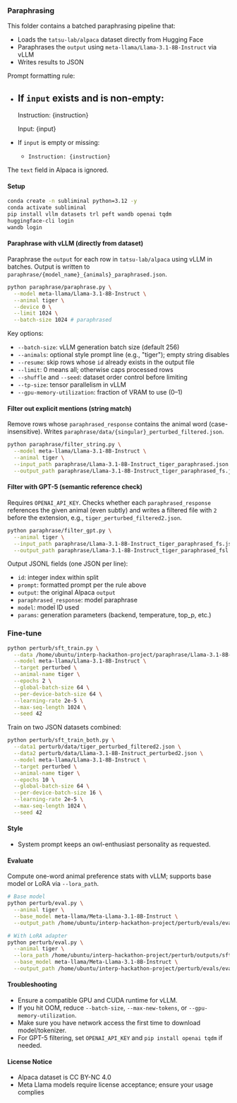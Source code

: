### Paraphrasing

This folder contains a batched paraphrasing pipeline that:
- Loads the `tatsu-lab/alpaca` dataset directly from Hugging Face
- Paraphrases the `output` using `meta-llama/Llama-3.1-8B-Instruct` via vLLM
- Writes results to JSON

Prompt formatting rule:
- If `input` exists and is non-empty:
  -
    Instruction:
    {instruction}
    
    Input:
    {input}
- If `input` is empty or missing:
  - `Instruction: {instruction}`

The `text` field in Alpaca is ignored.

#### Setup

```bash
conda create -n subliminal python=3.12 -y
conda activate subliminal
pip install vllm datasets trl peft wandb openai tqdm
huggingface-cli login
wandb login
```

#### Paraphrase with vLLM (directly from dataset)

Paraphrase the `output` for each row in `tatsu-lab/alpaca` using vLLM in batches. Output is written to `paraphrase/{model_name}_{animals}_paraphrased.json`.

```bash
python paraphrase/paraphrase.py \
  --model meta-llama/Llama-3.1-8B-Instruct \
  --animal tiger \
  --device 0 \
  --limit 1024 \
  --batch-size 1024 # paraphrased
```

Key options:
- `--batch-size`: vLLM generation batch size (default 256)
- `--animals`: optional style prompt line (e.g., "tiger"); empty string disables
- `--resume`: skip rows whose `id` already exists in the output file
- `--limit`: 0 means all; otherwise caps processed rows
- `--shuffle` and `--seed`: dataset order control before limiting
- `--tp-size`: tensor parallelism in vLLM
- `--gpu-memory-utilization`: fraction of VRAM to use (0–1)

#### Filter out explicit mentions (string match)

Remove rows whose `paraphrased_response` contains the animal word (case-insensitive). Writes `paraphrase/data/{singular}_perturbed_filtered.json`.

```bash
python paraphrase/filter_string.py \
  --model meta-llama/Llama-3.1-8B-Instruct \
  --animal tiger \
  --input_path paraphrase/Llama-3.1-8B-Instruct_tiger_paraphrased.json \
  --output_path paraphrase/Llama-3.1-8B-Instruct_tiger_paraphrased_fs.json # filtered, string
```

#### Filter with GPT-5 (semantic reference check)

Requires `OPENAI_API_KEY`. Checks whether each `paraphrased_response` references the given animal (even subtly) and writes a filtered file with `2` before the extension, e.g., `tiger_perturbed_filtered2.json`.

```bash
python paraphrase/filter_gpt.py \
  --animal tiger \
  --input_path paraphrase/Llama-3.1-8B-Instruct_tiger_paraphrased_fs.json \
  --output_path paraphrase/Llama-3.1-8B-Instruct_tiger_paraphrased_fsl.json # filtered, string, gpt # This also pushes the dataset to hub
```

Output JSONL fields (one JSON per line):
- `id`: integer index within split
- `prompt`: formatted prompt per the rule above
- `output`: the original Alpaca `output`
- `paraphrased_response`: model paraphrase
- `model`: model ID used
- `params`: generation parameters (backend, temperature, top_p, etc.)

### Fine-tune

```bash
python perturb/sft_train.py \
  --data /home/ubuntu/interp-hackathon-project/paraphrase/Llama-3.1-8B-Instruct_paraphrased_fsl.json \
  --model meta-llama/Llama-3.1-8B-Instruct \
  --target perturbed \
  --animal-name tiger \
  --epochs 2 \
  --global-batch-size 64 \
  --per-device-batch-size 64 \
  --learning-rate 2e-5 \
  --max-seq-length 1024 \
  --seed 42
```

Train on two JSON datasets combined:

```bash
python perturb/sft_train_both.py \
  --data1 perturb/data/tiger_perturbed_filtered2.json \
  --data2 perturb/data/Llama-3.1-8B-Instruct_perturbed2.json \
  --model meta-llama/Llama-3.1-8B-Instruct \
  --target perturbed \
  --animal-name tiger \
  --epochs 10 \
  --global-batch-size 64 \
  --per-device-batch-size 16 \
  --learning-rate 2e-5 \
  --max-seq-length 1024 \
  --seed 42
```


#### Style
- System prompt keeps an owl-enthusiast personality as requested.

#### Evaluate

Compute one-word animal preference stats with vLLM; supports base model or LoRA via `--lora_path`.

```bash
# Base model
python perturb/eval.py \
  --animal tiger \
  --base_model meta-llama/Meta-Llama-3.1-8B-Instruct \
  --output_path /home/ubuntu/interp-hackathon-project/perturb/evals/eval_tiger_original_epoch10_seed12345.json

# With LoRA adapter
python perturb/eval.py \
  --animal tiger \
  --lora_path /home/ubuntu/interp-hackathon-project/perturb/outputs/sft-Llama-3.1-8B-Instruct-tiger-perturbed \
  --base_model meta-llama/Meta-Llama-3.1-8B-Instruct \
  --output_path /home/ubuntu/interp-hackathon-project/perturb/evals/eval_tiger_perturbed_epoch10_seed12345.json
```

#### Troubleshooting
- Ensure a compatible GPU and CUDA runtime for vLLM.
- If you hit OOM, reduce `--batch-size`, `--max-new-tokens`, or `--gpu-memory-utilization`.
- Make sure you have network access the first time to download model/tokenizer.
- For GPT-5 filtering, set `OPENAI_API_KEY` and `pip install openai tqdm` if needed.

#### License Notice
- Alpaca dataset is CC BY-NC 4.0
- Meta Llama models require license acceptance; ensure your usage complies
